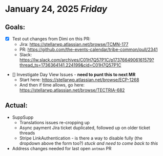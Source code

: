 # January 24, 2025 *Friday* 

## Goals:
- [x] Test out changes from Dimi on this PR: 
    - Jira: https://stellarwp.atlassian.net/browse/TCMN-177 
    - PR: https://github.com/the-events-calendar/tribe-common/pull/2341 
    - Slack: https://lw.slack.com/archives/C01H7Q57P1C/p1737664906161579?thread_ts=1736364141.224199&cid=C01H7Q57P1C
- [] Investigate Day View Issues - **need to punt this to next MR**
  - Start here: https://stellarwp.atlassian.net/browse/ECP-1268
  - And then if time allows, go here: https://stellarwp.atlassian.net/browse/TECTRIA-682 

## Actual:
- SuppSupp 
  - Translations issues re-cropping up 
  - Async payment Jira ticket duplicated, followed up on older ticket threads 
  - Stripe LinkAuthentication - is there a way to disable fully (the dropdown above the form too?) *stuck and need to come back to this* 
- Address changes needed for last open `antman` PR